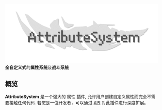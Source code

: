 ![icon](./images/icon.png)
**全自定义式**的**属性系统**及**战斗系统**

## 概览

**AttributeSystem** 是一个强大的 属性 插件, 允许用户创建自定义属性而完全不需要接触任何代码.
若您是一位开发者，可以通过 [API](http://book.skillw.com/attrsystem/doc/) 对此插件进行深度扩展。
